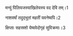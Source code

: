 मन्युं पिलियजस्याखिलेयस्य वद देवि तम्।1

नाशवर्षां तदुद्भूतां महतीं यवनेष्वपि।2

क्षिप्ताः सहस्रशो येष्ववेदोगृहं सुविक्रमाः।3
